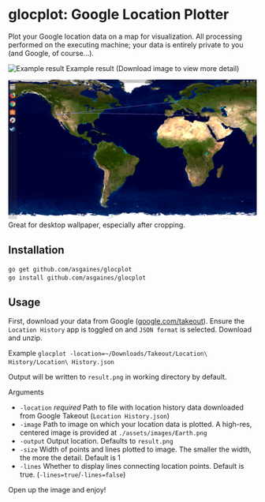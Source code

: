 # glocplot: Google Location Plotter

Plot your Google location data on a map for visualization. All processing performed on the executing machine; your data is entirely private to you (and Google, of course...).

![Example result](assets/images/Example.png)
Example result (Download image to view more detail)

![Desktop wallpaper](assets/images/Wallpaper.png)
Great for desktop wallpaper, especially after cropping.

## Installation

`go get github.com/asgaines/glocplot`\
`go install github.com/asgaines/glocplot`

## Usage

First, download your data from Google ([google.com/takeout](https://google.com/takeout)). Ensure the `Location History` app is toggled on and `JSON format` is selected. Download and unzip.

Example `glocplot -location=~/Downloads/Takeout/Location\ History/Location\ History.json`

Output will be written to `result.png` in working directory by default.

Arguments
- `-location` *required* Path to file with location history data downloaded from Google Takeout (`Location History.json`)
- `-image` Path to image on which your location data is plotted. A high-res, centered image is provided at `./assets/images/Earth.png`
- `-output` Output location. Defaults to `result.png`
- `-size` Width of points and lines plotted to image. The smaller the width, the more the detail. Default is 1
- `-lines` Whether to display lines connecting location points. Default is true. (`-lines=true`/`-lines=false`)

Open up the image and enjoy!
